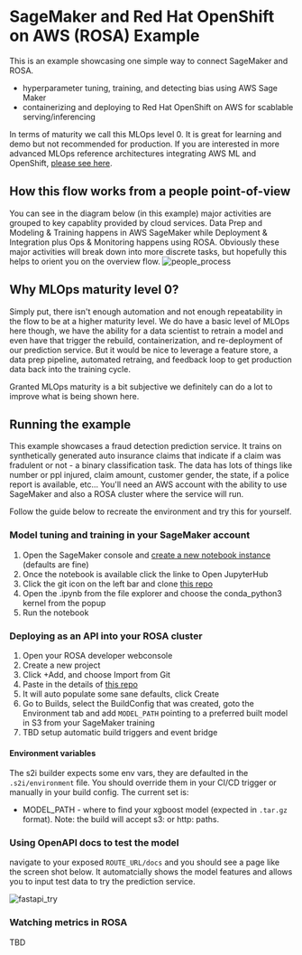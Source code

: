 # SageMaker and Red Hat OpenShift on AWS (ROSA) Example
This is an example showcasing one simple way to connect SageMaker and ROSA.
- hyperparameter tuning, training, and detecting bias using AWS Sage Maker
- containerizing and deploying to Red Hat OpenShift on AWS for scablable serving/inferencing

In terms of maturity we call this MLOps level 0. It is great for learning and demo but not recommended for production.
If you are interested in more advanced MLOps reference architectures integrating AWS ML and OpenShift, [please see here]().

## How this flow works from a people point-of-view
You can see in the diagram below (in this example) major activities are grouped to key capablity provided by cloud services. Data Prep and Modeling & Training happens in AWS SageMaker while Deployment & Integration plus Ops & Monitoring happens using ROSA. Obviously these major activities will break down into more discrete tasks, but hopefully this helps to orient you on the overview flow.
![people_process](https://github.com/dudash/openshiftexamples-sagemaker-train-xgboost-rosa/blob/main/.screens/people_process.png)


## Why MLOps maturity level 0?
Simply put, there isn't enough automation and not enough repeatability in the flow to be at a higher maturity level. We do have a basic level of MLOps here though, we have the ability for a data scientist to retrain a model and even have that trigger the rebuild, containerization, and re-deployment of our prediction service. But it would be nice to leverage a feature store, a data prep pipeline, automated retraing, and feedback loop to get production data back into the training cycle. 

Granted MLOps maturity is a bit subjective we definitely can do a lot to improve what is being shown here.

## Running the example
This example showcases a fraud detection prediction service. It trains on synthetically generated auto insurance claims that indicate if a claim was fradulent or not - a binary classification task. The data has lots of things like number or ppl injured, claim amount, customer gender, the state, if a police report is available, etc... You'll need an AWS account with the ability to use SageMaker and also a ROSA cluster where the service will run.

Follow the guide below to recreate the environment and try this for yourself.

### Model tuning and training in your SageMaker account
1. Open the SageMaker console and [create a new notebook instance](https://docs.aws.amazon.com/sagemaker/latest/dg/ex1-prepare.html) (defaults are fine)
2. Once the notebook is available click the linke to Open JupyterHub
3. Click the git icon on the left bar and clone [this repo](https://github.com/dudash/openshiftexamples-sagemaker-train-xgboost-rosa.git)
4. Open the .ipynb from the file explorer and choose the conda_python3 kernel from the popup
5. Run the notebook

### Deploying as an API into your ROSA cluster
1. Open your ROSA developer webconsole
2. Create a new project
2. Click +Add, and choose Import from Git
3. Paste in the details of [this repo](https://github.com/dudash/openshiftexamples-sagemaker-train-xgboost-rosa.git)
4. It will auto populate some sane defaults, click Create
5. Go to Builds, select the BuildConfig that was created, goto the Environment tab and add `MODEL_PATH` pointing to a preferred built model in S3 from your SageMaker training
6. TBD setup automatic build triggers and event bridge

#### Environment variables
The s2i builder expects some env vars, they are defaulted in the `.s2i/environment` file. You should override them in your CI/CD trigger or manually in your build config. The current set is:
* MODEL_PATH - where to find your xgboost model (expected in `.tar.gz` format). Note: the build will accept s3: or http: paths.

### Using OpenAPI docs to test the model
navigate to your exposed `ROUTE_URL/docs` and you should see a page like the screen shot below. It automatcially shows the model features and allows you to input test data to try the prediction service.

![fastapi_try](https://github.com/dudash/openshiftexamples-sagemaker-train-xgboost-rosa/blob/main/.screens/fastapi_try.png)



### Watching metrics in ROSA
TBD
